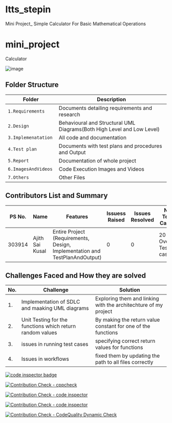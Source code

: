 # ltts_stepin
Mini Project_ Simple Calculator For Basic Mathematical Operations
# mini_project

Calculator

![image](https://user-images.githubusercontent.com/80445066/114986109-6e485480-9e48-11eb-90dd-4c4a749af98b.png)


## Folder Structure
Folder                   | Description
-------------------------| -----------------------------------------
`1.Requirements`         | Documents detailing requirements and research
`2.Design      `         | Behavioural and Structural UML Diagrams(Both High Level and Low Level)
`3.Implemenatation `     | All code and documentation
`4.Test plan     `       | Documents with test plans and procedures and Output
`5.Report`               | Documentation of whole project
`6.ImagesAndVideos`      | Code Execution Images and Videos
`7.Others`               | Other Files


## Contributors List and Summary

PS No. |  Name               |    Features    | Issuess Raised |Issues Resolved|No Test Cases|Test Case Pass
-------|---------------------|----------------|----------------|---------------|-------------|--------------
303914 | Ajith Sai Kusal  | Entire Project (Requirements, Design, Implementation and TestPlanAndOutput)  | 0        |0  |20 Overall Test cases  | All Passed     



## Challenges Faced and How they are solved
| No. | Challenge | Solution
|-----|-----------|--------
|1. | Implementation of SDLC and maaking UML diagrams | Exploring them and linking with the architechture of my project 
|2. | Unit Testing for the functions which return random values | By making the return value constant for one of the functions |
|3. | issues in running test cases | specifying correct return values for functions
|4. | Issues in workflows | fixed them by updating the path to all files correctly

<a href="https://frontend.code-inspector.com/public/user/github/saikusal">
   <img src="https://code-inspector.com/public/badge/user/github/saikusal?style=dark" alt="code inspector badge" />
</a>

[![Contribution Check - cppcheck](https://github.com/saikusal/ltts_stepin/actions/workflows/cppcheck.yml/badge.svg)](https://github.com/saikusal/ltts_stepin/actions/workflows/cppcheck.yml)

[![Contribution Check - code inspector](https://github.com/saikusal/ltts_stepin/actions/workflows/c-cpp.yml/badge.svg)](https://github.com/saikusal/ltts_stepin/actions/workflows/c-cpp.yml)

[![Contribution Check - code inspector](https://github.com/saikusal/ltts_stepin/actions/workflows/gitinspector.yml/badge.svg)](https://github.com/saikusal/ltts_stepin/actions/workflows/gitinspector.yml)

[![Contribution Check - CodeQuality Dynamic Check](https://github.com/saikusal/ltts_stepin/actions/workflows/CodeQuality_Dynamic.yml/badge.svg)](https://github.com/saikusal/ltts_stepin/actions/workflows/CodeQuality_Dynamic.yml)
